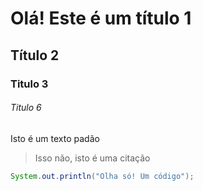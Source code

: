 # Olá! Este é um título 1

## Título 2






### Titulo 3





###### Titulo 6

Isto é um texto padão
> Isso não, isto é uma citação

```Java
System.out.println("Olha só! Um código");
```
